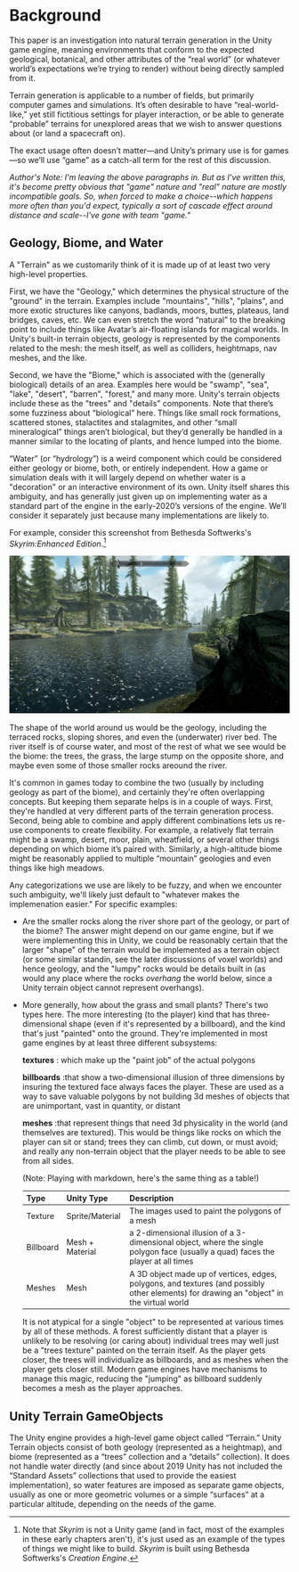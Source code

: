 #  Background

This paper is an investigation into natural terrain generation in the Unity game engine, meaning environments that conform to the expected geological, botanical, and other attributes of the “real world” (or whatever world’s expectations we’re trying to render) without being directly sampled from it.

Terrain generation is applicable to a number of fields, but primarily computer games and simulations.   It’s often desirable to have “real-world-like,” yet still fictitious settings for player interaction, or be able to generate “probable” terrains for unexplored areas that we wish to answer questions about (or land a spacecraft on).

The exact usage often doesn’t matter—and Unity’s primary use is for games—so we’ll use “game” as a catch-all term for the rest of this discussion.

_Author's Note:  I'm leaving the above paragraphs in.  But as I've written this, it's become pretty obvious that "game" nature and "real" nature are mostly incompatible goals.   So, when forced to make a choice--which happens more often than you'd expect, typically a sort of cascade effect around distance and scale--I've gone with team "game."_

## Geology, Biome, and Water

A "Terrain" as we customarily think of it is made up of at least two very high-level properties.

First, we have the "Geology," which determines the physical structure of the "ground" in the terrain.  Examples include "mountains", "hills", "plains", and more exotic structures like canyons, badlands, moors, buttes, plateaus, land bridges, caves, etc.   We can even stretch the word “natural” to the breaking point to include things like Avatar’s air-floating islands for magical worlds. In Unity's built-in terrain objects, geology is represented by the components related to the mesh: the mesh itself, as well as colliders, heightmaps, nav meshes, and the like.

Second, we have the "Biome," which is associated with the (generally biological) details of an area. Examples here would be "swamp", "sea", "lake", "desert", "barren", "forest," and many more.   Unity's terrain objects include these as the "trees" and "details" components.    Note that there’s some fuzziness about “biological” here.   Things like small rock formations, scattered stones, stalactites and stalagmites, and other “small mineralogical” things aren’t biological, but they’d generally be handled in a manner similar to the locating of plants, and hence lumped into the biome.

“Water” (or “hydrology”) is a weird component which could be considered either geology or biome, both, or entirely independent. How a game or simulation deals with it will largely depend on whether water is a "decoration" or an interactive environment of its own.   Unity itself shares this ambiguity, and has generally just given up on implementing water as a standard part of the engine in the early-2020’s versions of the engine.   We’ll consider it separately just because many implementations are likely to.

For example, consider this screenshot from Bethesda Softwerks's _Skyrim:Enhanced Edition_.[^1]

![Skyrim](media/skyrim-1.jpg)

The shape of the world around us would be the geology, including the terraced rocks, sloping shores, and even the (underwater) river bed.     The river itself is of course water, and most of the rest of what we see would be the biome:  the trees, the grass, the large stump on the opposite shore, and maybe even some of those smaller rocks areound the river.

It's common in games today to combine the two (usually by including geology as part of the biome), and certainly they're often overlapping concepts.  But keeping them separate helps is in a couple of ways. First, they're handled at very different parts of the terrain generation process.  Second, being able to combine and apply different combinations lets us re-use components to create flexibility.   For example, a relatively flat terrain might be a swamp, desert, moor, plain, wheatfield, or several other things depending on which biome it’s paired with.  Similarly, a high-altitude biome might be reasonably applied to multiple “mountain” geologies and even things like high meadows.

Any categorizations we use are likely to be fuzzy, and when we encounter such ambiguity, we'll likely just default to "whatever makes the implemenation easier."   For specific examples:

- Are the smaller rocks along the river shore part of the geology, or part of the biome?   The answer might depend on our game engine, but if we were 
implementing this in Unity, we could be reasonably certain that the larger "shape" of the terrain would be implemented as a terrain object (or some similar standin, see the later discussions of voxel worlds) and hence geology, and the "lumpy" rocks would be details built in (as would any place where the rocks _overhang_ the world below, since a Unity terrain object cannot represent overhangs).

- More generally, how about the grass and small plants?   There's two types here.    The more interesting (to the player) kind that has three-dimensional shape (even if it's represented by a billboard), and the kind that's just "painted" onto the ground.    They're implemented in most game engines by at least three different subsystems: 

  **textures** 
  : which make up the "paint job" of the actual polygons
  
  **billboards** 
  :that show a two-dimensional illusion of three dimensions by insuring the textured face always faces the player.  These are used as a way to save valuable polygons by not building 3d meshes of objects that are unimportant, vast in quantity, or distant
  
  **meshes** 
  :that represent things that need 3d physicality in the world (and themselves are textured).   This would be things like rocks on which the player can sit or stand; trees they can climb, cut down, or must avoid; and really any non-terrain object that the player needs to be able to see from all sides.
  
  (Note:  Playing with markdown, here's the same thing as a table!)
  
  | Type | Unity Type | Description |
  | ------ | ------ | ------ |
  | Texture | Sprite/Material | The images used to paint the polygons of a mesh |
  | Billboard | Mesh + Material | a 2-dimensional illusion of a 3-dimensional object, where the single polygon face (usually a quad) faces the player at all times |
  | Meshes | Mesh | A 3D object made up of vertices, edges, polygons, and textures (and possibly other elements) for drawing an "object" in the virtual world |
  
  It is not atypical for a single "object" to be represented at various times by all of these methods.   A forest sufficiently distant that a player is unlikely to be resolving (or caring about) individual trees may well just be a "trees texture" painted on the terrain itself.   As the player gets closer, the trees will individualize as billboards, and as meshes when the player gets closer still.    Modern game engines have mechanisms to manage this magic, reducing the "jumping" as billboard suddenly becomes a mesh as the player approaches.
  
  [^1]: Note that _Skyrim_ is not a Unity game (and in fact, most of the examples in these early chapters aren't), it's just used as an example of the types of things we might like to build.    _Skyrim_ is built using Bethesda Softwerks's _Creation Engine_.
  


## Unity Terrain GameObjects

The Unity engine provides a high-level game object called “Terrain.”    Unity Terrain objects consist of both geology (represented as a heightmap), and biome (represented as a “trees” collection and a “details” collection).   It does not handle water directly (and since about 2019 Unity has not included the “Standard Assets” collections that used to provide the easiest implementation), so water features are imposed as separate game objects, usually as one or more geometric volumes or a simple “surfaces” at a particular altitude, depending on the needs of the game. 

